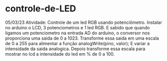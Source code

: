 # controle-de-LED
05/03/23
Atividade: Controle de um led RGB usando potenciômetro.
Instalar no arduino o LCD, 3 potenciometros e 1 led RGB.
E sabido que quando ligamos um potenciometro na entrada AD do arduino, o conversor nos proporciona
uma saida de 0 a 1023. Transforme essa saida em uma escala de 0 a 255 para alimentar a função
analogWrite(pino, valor);
E variar a intensidade da saida analogica. Depois transforme essa escala para mostrar no lcd a
intensidade do led em % de 0 a 100.
